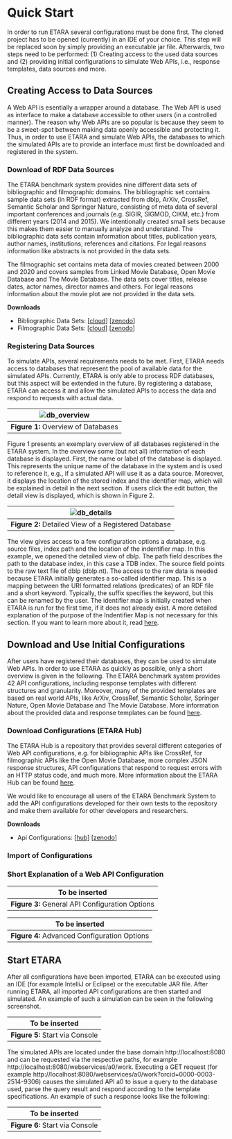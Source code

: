 # Quick Start
In order to run ETARA several configurations must be done first. The cloned project has to be opened (currently) in an IDE of your choice. This step will be replaced soon by simply providing an executable jar file. Afterwards, two steps need to be performed: (1) Creating access to the used data sources and (2) providing initial configurations to simulate Web APIs, i.e., response templates, data sources and more.

## Creating Access to Data Sources
A Web API is esentially a wrapper around a database. The Web API is used as interface to make a database accessible to other users (in a controlled manner). The reason why Web APIs are so popular is because they seem to be a sweet-spot between making data openly accessible and protecting it. Thus, in order to use ETARA and simulate Web APIs, the databases to which the simulated APIs are to provide an interface must first be downloaded and registered in the system.

### Download of RDF Data Sources
The ETARA benchmark system provides nine different data sets of bibliographic and filmographic domains. The bibliographic set contains sample data sets (in RDF format) extracted from dblp, ArXiv, CrossRef, Semantic Scholar and Springer Nature, consisting of meta data of several important conferences and journals (e.g. SIGIR, SIGMOD, CIKM, etc.) from different years (2014 and 2015). We intentionally created small sets because this makes them easier to manually analyze and understand. The bibliographic data sets contain information about titles, publication years, author names, institutions, references and citations. For legal reasons information like abstracts is not provided in the data sets. 

The filmographic set contains meta data of movies created between 2000 and 2020 and covers samples from Linked Movie Database, Open Movie Database and The Movie Database. The data sets cover titles, release dates, actor names, director names and others. For legal reasons information about the movie plot are not provided in the data sets.

**Downloads**
* Bibliographic Data Sets: [[cloud](https://www.startpage.com)] [[zenodo](https://www.startpage.com)]
* Filmographic Data Sets: [[cloud](https://www.startpage.com)] [[zenodo](https://www.startpage.com)]

### Registering Data Sources
To simulate APIs, several requirements needs to be met. First, ETARA needs access to databases that represent the pool of available data for the simulated APIs. Currently, ETARA is only able to process RDF databases, but this aspect will be extended in the future. By registering a database, ETARA can access it and allow the simulated APIs to access the data and respond to requests with actual data. 

| ![db_overview](https://github.com/ETARA-Benchmark-System/.github/assets/4719393/000fbb52-d1e8-47eb-a305-7b765ebaac51) | 
|:--:| 
| **Figure 1:** Overview of Databases |

Figure 1 presents an exemplary overview of all databases registered in the ETARA system. In the overview some (but not all) information of each database is displayed. First, the name or label of the database is displayed. This represents the unique name of the database in the system and is used to reference it, e.g., if a simulated API will use it as a data source. Moreover, it displays the location of the stored index and the identifier map, which will be explained in detail in the next section. If users click the edit button, the detail view is displayed, which is shown in Figure 2.

| ![db_details](https://github.com/ETARA-Benchmark-System/.github/assets/4719393/ac979a63-c011-4be4-9f12-ee03100573b5) |
|:--:| 
| **Figure 2:** Detailed View of a Registered Database |

The view gives access to a few configuration options a database, e.g. source files, index path and the location of the indentifier map. In this example, we opened the detailed view of dblp. The path field describes the path to the database index, in this case a TDB index. The source field points to the raw text file of dblp (dblp.nt). The access to the raw data is needed because ETARA initially generates a so-called identifier map. This is a mapping between the URI formatted relations (predicates) of an RDF file and a short keyword. Typically, the suffix specifies the keyword, but this can be renamed by the user. The identifier map is initially created when ETARA is run for the first time, if it does not already exist. A more detailed explanation of the purpose of the Indentifier Map is not necessary for this section. If you want to learn more about it, read [here](documentation.md).

## Download and Use Initial Configurations
After users have registered their databases, they can be used to simulate Web APIs. In order to use ETARA as quickly as possible, only a short overview is given in the following. The ETARA benchmark system provides 42 API configurations, including response templates with different structures and granularity. Moreover, many of the provided templates are based on real world APIs, like ArXiv, CrossRef, Semantic Scholar, Springer Nature, Open Movie Database and The Movie Database. More information about the provided data and response templates can be found [here](/profile/documentation.md).

### Download Configurations (ETARA Hub)
The ETARA Hub is a repository that provides several different categories of Web API configurations, e.g. for bibliographic APIs like CrossRef, for filmographic APIs like the Open Movie Database, more complex JSON response structures, API configurations that respond to request errors with an HTTP status code, and much more. More information about the ETARA Hub can be found [here](etara-hub.md).

We would like to encourage all users of the ETARA Benchmark System to add the API configurations developed for their own tests to the repository and make them available for other developers and researchers. 

**Downloads**
* Api Configurations: [[hub](https://www.startpage.com)] [[zenodo](https://www.startpage.com)]

### Import of Configurations

### Short Explanation of a Web API Configuration 
| To be inserted | 
|:--:| 
| **Figure 3:** General API Configuration Options |

| To be inserted | 
|:--:| 
| **Figure 4:** Advanced Configuration Options |

## Start ETARA
After all configurations have been imported, ETARA can be executed using an IDE (for example IntelliJ or Eclipse) or the executable JAR file. After running ETARA, all imported API configurations are then started and simulated. An example of such a simulation can be seen in the following screenshot.

| To be inserted | 
|:--:| 
| **Figure 5:** Start via Console |

The simulated APIs are located under the base domain http://localhost:8080 and can be requested via the respective paths, for example http://localhost:8080/webservices/a0/work. Executing a GET request (for example http://localhost:8080/webservices/a0/work?orcid=0000-0003-2514-9306) causes the simulated API a0 to issue a query to the database used, parse the query result and respond according to the template specifications. An example of such a response looks like the following:

| To be inserted | 
|:--:| 
| **Figure 6:** Start via Console |

